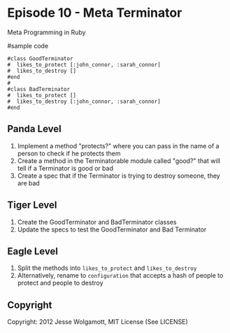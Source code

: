 Episode 10 - Meta Terminator
=====================

Meta Programming in Ruby

#sample code

```
#class GoodTerminator
#  likes_to_protect [:john_connor, :sarah_connor]
#  likes_to_destroy []
#end
#
#class BadTerminator
#  likes_to_protect []
#  likes_to_destroy [:john_connor, :sarah_connor]
#end
```

Panda Level
-----------

1. Implement a method "protects?" where you can pass in the name of a person to check if he protects them
2. Create a method in the Terminatorable module called "good?" that will tell if a Terminator is good or bad
3. Create a spec that if the Terminator is trying to destroy someone, they are bad

Tiger Level
-----------

1. Create the GoodTerminator and BadTerminator classes
2. Update the specs to test the GoodTerminator and Bad Terminator

Eagle Level
-----------

1. Split the methods into `likes_to_protect` and `likes_to_destroy`
2. Alternatively, rename to `configuration` that accepts a hash of people to protect and people to destroy

Copyright
---------

Copyright: 2012 Jesse Wolgamott, MIT License (See LICENSE)
